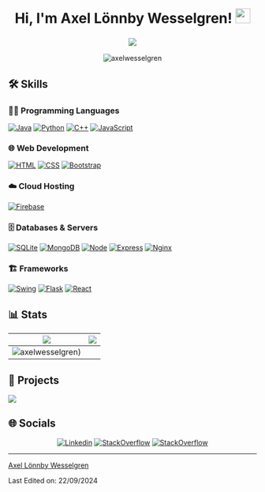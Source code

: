 <!-- Heading & Welcome -->
<h1 align="center">
Hi, I'm Axel Lönnby Wesselgren!
	<a href="https://github.com/axelwesselgren" target="_self">
		<img src="https://media.giphy.com/media/hvRJCLFzcasrR4ia7z/giphy.gif" width="30">
	</a>
</h1>
<h3 align="center">
  <a href="https://github.com/yourusername">
    <img src="https://readme-typing-svg.herokuapp.com?lines=IT+Student+from+Stockholm,+Sweden&center=true&width=380&height=45">
  </a>
</h3>

<!-- Profile View Counter (Optional) -->
<p align="center"> 
  <img src="https://komarev.com/ghpvc/?username=axelwesselgren&label=Profile%20views&color=0e75b6&style=flat" alt="axelwesselgren"/>
</p>

## 🛠️ Skills
<!-- About Me -->
### 👨‍💻 Programming Languages

<p>
<a href="https://github.com/axelwesselgren"><img alt="Java" src="https://img.shields.io/badge/Java-ED8B00?style=flat&logo=openjdk&logoColor=white"></a>
<a href="https://github.com/axelwesselgren"><img alt="Python" src="https://img.shields.io/badge/Python-14354C?style=flat&logo=python&logoColor=white"></a>
<a href="https://github.com/axelwesselgren"><img alt="C++" src="https://img.shields.io/badge/C++-00599C.svg?style=flat&logo=cplusplus&logoColor=white"></a>
<a href="https://github.com/axelwesselgren"><img alt="JavaScript" src="https://img.shields.io/badge/JavaScript-F7DF1E?style=flat&logo=javascript&logoColor=black"></a>
</p> 

### 🌐 Web Development

<p>
<a href="https://github.com/axelwesselgren"><img alt="HTML" src="https://img.shields.io/badge/HTML-E34F26?style=flat&logo=html5&logoColor=white"></a>
<a href="https://github.com/axelwesselgren"><img alt="CSS" src="https://img.shields.io/badge/CSS-1572B6.svg?style=flat&logo=css3&logoColor=white"></a>
<a href="https://github.com/axelwesselgren"><img alt="Bootstrap" src="https://img.shields.io/badge/Bootstrap-7952B3?logo=bootstrap&logoColor=fff"></a>
</p>

### ☁️ Cloud Hosting
<p>
<a href="https://github.com/axelwesselgren"><img alt="Firebase" src ="https://img.shields.io/badge/Firebase-FFA116?style=flat&logo=firebase&logoColor=ffcd34"></a>
</p>

### 🗄️ Databases & Servers

<p>
<a href="https://github.com/axelwesselgren"><img alt="SQLite" src ="https://img.shields.io/badge/SQLite-003B57.svg?style=flat&logo=sqlite&logoColor=white"></a>
<a href="https://github.com/axelwesselgren"><img alt="MongoDB" src="https://img.shields.io/badge/MongoDB-47A248.svg?logo=mongodb&logoColor=white"></a>
<a href="https://github.com/axelwesselgren"><img alt="Node" src="https://img.shields.io/badge/Node.js-6DA55F?logo=node.js&logoColor=white"></a>
<a href="https://github.com/axelwesselgren"><img alt="Express" src="https://img.shields.io/badge/Express.js-%23404d59.svg?logo=express&logoColor=%2361DAFB"></a>
<a href="https://github.com/axelwesselgren"><img alt="Nginx" src="https://img.shields.io/badge/Nginx-009639.svg?logo=nginx&logoColor=47A248"></a>
</p>

### 🏗️ Frameworks

<p>
<a href="https://github.com/axelwesselgren"><img alt="Swing" src="https://img.shields.io/badge/Swing-ED8B00?style=flat&logo=openjdk&logoColor=white"></a>
<a href="https://github.com/axelwesselgren"><img alt="Flask" src="https://img.shields.io/badge/Flask-000000?style=flat&logo=flask&logoColor=white"></a>
<a href="https://github.com/axelwesselgren"><img alt="React" src="https://img.shields.io/badge/React-%2320232a.svg?logo=react&logoColor=%2361DAFB"></a>
</p>

### 

## 📊 Stats

<img src="https://github-readme-stats.vercel.app/api?username=axelwesselgren&show_icons=true&theme=dark">|<img src="https://github-readme-streak-stats.herokuapp.com?user=axelwesselgren&theme=dark"/>
|---|---|
<img src="https://github-readme-stats.vercel.app/api/top-langs/?username=axelwesselgren&langs_count=8&theme=dark" alt="axelwesselgren)"/>|

## 🚀 Projects
<p>
  <a href="https://github.com/axelwesselgren/weatherApp">
    <img align="center" src="https://github-readme-stats.vercel.app/api/pin/?username=axelwesselgren&repo=weatherApp&theme=dark" />
  </a>
</p>

## 🌐 Socials
<p align="center">
  <a href="https://www.linkedin.com/in/axel-l%C3%B6nnby-wesselgren-4486661b9/"><img alt="Linkedin" src="https://img.shields.io/badge/linkedin-%230077B5.svg?style=for-the-badge&logo=linkedin&logoColor=white"></a>
  <a href="https://stackoverflow.com/users/22626139/axel-l%c3%b6nnby-wesselgren"><img alt="StackOverflow" src="https://img.shields.io/badge/-Stackoverflow-FE7A16?style=for-the-badge&logo=stack-overflow&logoColor=white"></a>
  <a href="https://leetcode.com/u/axelwesselgren/"><img alt="StackOverflow" src="https://img.shields.io/badge/LeetCode-FFA116?style=for-the-badge&logo=leetcode&logoColor=white"></a>
</p>

------

[Axel Lönnby Wesselgren](https://github.com/axelwesselgren)

Last Edited on: 22/09/2024
